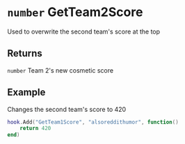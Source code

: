 # `number` GetTeam2Score

Used to overwrite the second team's score at the top

## Returns
`number` Team 2's new cosmetic score

## Example
Changes the second team's score to 420
```lua
hook.Add("GetTeam1Score", "alsoreddithumor", function()
    return 420
end)
```